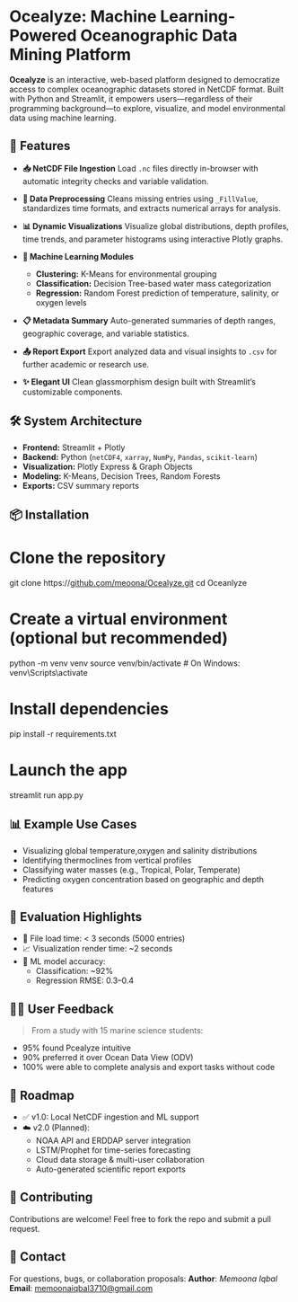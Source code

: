 # Ocealyze: Machine Learning-Powered Oceanographic Data Mining Platform

**Ocealyze** is an interactive, web-based platform designed to democratize access to complex oceanographic datasets stored in NetCDF format. Built with Python and Streamlit, it empowers users—regardless of their programming background—to explore, visualize, and model environmental data using machine learning.

## 🚀 Features

* **📥 NetCDF File Ingestion**
  Load `.nc` files directly in-browser with automatic integrity checks and variable validation.

* **🧼 Data Preprocessing**
  Cleans missing entries using `_FillValue`, standardizes time formats, and extracts numerical arrays for analysis.

* **📊 Dynamic Visualizations**
  Visualize global distributions, depth profiles, time trends, and parameter histograms using interactive Plotly graphs.

* **🧠 Machine Learning Modules**

  * **Clustering:** K-Means for environmental grouping
  * **Classification:** Decision Tree-based water mass categorization
  * **Regression:** Random Forest prediction of temperature, salinity, or oxygen levels

* **📋 Metadata Summary**
  Auto-generated summaries of depth ranges, geographic coverage, and variable statistics.

* **📤 Report Export**
  Export analyzed data and visual insights to `.csv` for further academic or research use.

* **✨ Elegant UI**
  Clean glassmorphism design built with Streamlit’s customizable components.

## 🛠️ System Architecture

* **Frontend:** Streamlit + Plotly
* **Backend:** Python (`netCDF4`, `xarray`, `NumPy`, `Pandas`, `scikit-learn`)
* **Visualization:** Plotly Express & Graph Objects
* **Modeling:** K-Means, Decision Trees, Random Forests
* **Exports:** CSV summary reports

## 📦 Installation
# Clone the repository
git clone https://[github.com/meoona/Ocealyze.git](https://github.com/Memoonaiqbal/Ocealyze)
cd Oceanlyze

# Create a virtual environment (optional but recommended)
python -m venv venv
source venv/bin/activate  # On Windows: venv\Scripts\activate

# Install dependencies
pip install -r requirements.txt

# Launch the app
streamlit run app.py

## 📊 Example Use Cases

* Visualizing global temperature,oxygen and salinity distributions
* Identifying thermoclines from vertical profiles
* Classifying water masses (e.g., Tropical, Polar, Temperate)
* Predicting oxygen concentration based on geographic and depth features

## 🧪 Evaluation Highlights

* 📁 File load time: < 3 seconds (5000 entries)
* 📈 Visualization render time: \~2 seconds
* 🧠 ML model accuracy:
  * Classification: \~92%
  * Regression RMSE: 0.3–0.4

## 👩‍🔬 User Feedback

> From a study with 15 marine science students:
* 95% found Pcealyze intuitive
* 90% preferred it over Ocean Data View (ODV)
* 100% were able to complete analysis and export tasks without code

## 🔮 Roadmap

* ✅ v1.0: Local NetCDF ingestion and ML support
* ☁️ v2.0 (Planned):
  * NOAA API and ERDDAP server integration
  * LSTM/Prophet for time-series forecasting
  * Cloud data storage & multi-user collaboration
  * Auto-generated scientific report exports

## 🤝 Contributing

Contributions are welcome! Feel free to fork the repo and submit a pull request.

## 📧 Contact

For questions, bugs, or collaboration proposals:
**Author**: *Memoona Iqbal*
**Email**: memoonaiqbal3710@gmail.com


